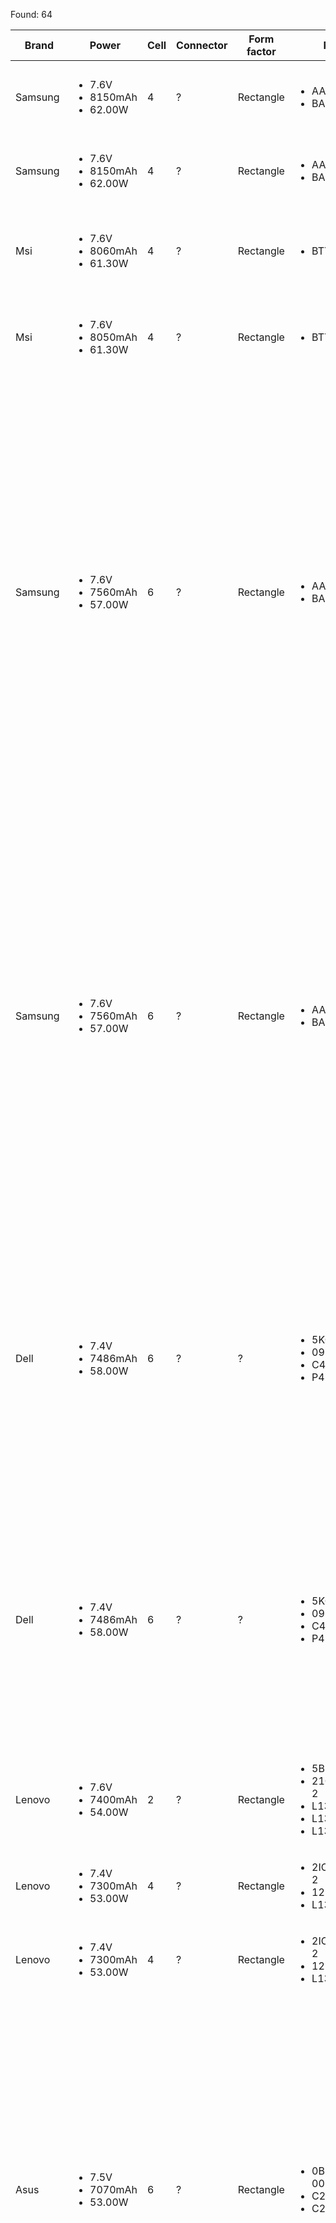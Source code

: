 Found: 64

| Brand | Power | Cell | Connector | Form factor | Part No. | Models | URL |
| ----- | ----- | ---- | --------- | ----------- | -------- | ------ | --- |
| Samsung | <ul><li>7.6V</li><li>8150mAh</li><li>62.00W</li></ul> | 4 | ? | Rectangle | <ul><li>AA-PLVN2AN</li><li>BA43-00368A</li></ul> | <ul><li>930X5J</li><li>NP930X5J</li><li>NP940X5J</li><li>NT930X5J</li></ul> | <a href="https://www.newlaptopaccessory.com/samsung-batteries-p-3460.html" target="_blank">NewLaptopAccessory</a> |
| Samsung | <ul><li>7.6V</li><li>8150mAh</li><li>62.00W</li></ul> | 4 | ? | Rectangle | <ul><li>AA-PLVN2AN</li><li>BA43-00368A</li></ul> | <ul><li>930X5J</li><li>NP930X5J</li><li>NP940X5J</li><li>NT930X5J</li></ul> | <a href="https://www.newlaptopaccessory.com/samsung-batteries-p-3461.html" target="_blank">NewLaptopAccessory</a> |
| Msi | <ul><li>7.6V</li><li>8060mAh</li><li>61.30W</li></ul> | 4 | ? | Rectangle | <ul><li>BTY-M47</li></ul> | <ul><li>GS40</li><li>GS43</li><li>MS-14A1</li><li>MS-14A2</li><li>MS-14A3</li></ul> | <a href="https://www.newlaptopaccessory.com/msi-batteries-p-234.html" target="_blank">NewLaptopAccessory</a> |
| Msi | <ul><li>7.6V</li><li>8050mAh</li><li>61.30W</li></ul> | 4 | ? | Rectangle | <ul><li>BTY-M47</li></ul> | <ul><li>GS40</li><li>GS43</li><li>MS-14A1</li><li>MS-14A2</li><li>MS-14A3</li></ul> | <a href="https://www.newlaptopaccessory.com/msi-batteries-p-890.html" target="_blank">NewLaptopAccessory</a> |
| Samsung | <ul><li>7.6V</li><li>7560mAh</li><li>57.00W</li></ul> | 6 | ? | Rectangle | <ul><li>AA-PBWN4AB</li><li>BA43-00360A</li></ul> | <ul><li>530U4E</li><li>730U3E</li><li>740U3E</li><li>ATIV Book 5 540U</li><li>ATIV Book 5 NP540U4</li><li>ATIV Book 5 NP740</li><li>ATIV Book 5 NT540U4</li><li>ATIV BOOK 7 NP730U3E-K01NL</li><li>ATIV BOOK 7 NP740U-X02</li><li>ATIV BOOK 7 NP740U3E-X01NL</li><li>NP530U4E-A01CN</li><li>NP530U4E-A03CN</li><li>NP530U4E-EG1CN</li><li>NP530U4E-K01CN</li><li>NP530U4E-K02CN</li><li>NP530U4E-S01CN</li><li>NP530U4E-S03CN</li><li>NP530U4E-X01CN</li><li>NP530U4E-X02CN</li><li>NP530U4E-X04CN</li><li>NP530U4E-X05CN</li><li>NP730U3E-A01</li><li>NP730U3E-S04DE</li><li>NP730U3E-X02</li><li>NP730U3E-X03</li><li>NP730U3E-X04</li><li>NP740U3E</li></ul> | <a href="https://www.newlaptopaccessory.com/samsung-batteries-p-2098.html" target="_blank">NewLaptopAccessory</a> |
| Samsung | <ul><li>7.6V</li><li>7560mAh</li><li>57.00W</li></ul> | 6 | ? | Rectangle | <ul><li>AA-PBWN4AB</li><li>BA43-00360A</li></ul> | <ul><li>530U4E</li><li>730U3E</li><li>740U3E</li><li>ATIV Book 5 540U</li><li>ATIV Book 5 NP540U4</li><li>ATIV Book 5 NP740</li><li>ATIV Book 5 NT540U4</li><li>ATIV BOOK 7 NP730U3E-K01NL</li><li>ATIV BOOK 7 NP740U-X02</li><li>ATIV BOOK 7 NP740U3E-X01NL</li><li>NP530U4E-A01CN</li><li>NP530U4E-A03CN</li><li>NP530U4E-EG1CN</li><li>NP530U4E-K01CN</li><li>NP530U4E-K02CN</li><li>NP530U4E-S01CN</li><li>NP530U4E-S03CN</li><li>NP530U4E-X01CN</li><li>NP530U4E-X02CN</li><li>NP530U4E-X04CN</li><li>NP530U4E-X05CN</li><li>NP730U3E-A01</li><li>NP730U3E-S04DE</li><li>NP730U3E-X02</li><li>NP730U3E-X03</li><li>NP730U3E-X04</li><li>NP740U3E</li></ul> | <a href="https://www.newlaptopaccessory.com/samsung-batteries-p-2400.html" target="_blank">NewLaptopAccessory</a> |
| Dell | <ul><li>7.4V</li><li>7486mAh</li><li>58.00W</li></ul> | 6 | ? | ? | <ul><li>5KG27</li><li>09KH5H</li><li>C4MF8</li><li>P42G</li></ul> | <ul><li>Ins14HD-1508</li><li>Ins14HD-1608T</li><li>Ins14HD-1808T</li><li>Ins14HD-2508</li><li>Ins14HD-2608T</li><li>Inspiron 14 7000</li><li>Inspiron 14-7437</li><li>Inspiron 14HD-1508</li><li>Inspiron 14HD-1608T</li><li>Inspiron 14HD-1808T</li><li>Inspiron 14HD-2508</li><li>Inspiron 14HD-2608T</li><li>Inspiron 7437</li><li>Inspiron N7437</li></ul> | <a href="https://www.newlaptopaccessory.com/dell-batteries-p-2073.html" target="_blank">NewLaptopAccessory</a> |
| Dell | <ul><li>7.4V</li><li>7486mAh</li><li>58.00W</li></ul> | 6 | ? | ? | <ul><li>5KG27</li><li>09KH5H</li><li>C4MF8</li><li>P42G</li></ul> | <ul><li>Ins14HD-1508</li><li>Ins14HD-1608T</li><li>Ins14HD-1808T</li><li>Ins14HD-2508</li><li>Ins14HD-2608T</li><li>Inspiron 14 7000</li><li>Inspiron 14-7437</li><li>Inspiron 14HD-1508</li><li>Inspiron 14HD-1608T</li><li>Inspiron 14HD-1808T</li><li>Inspiron 14HD-2508</li><li>Inspiron 14HD-2608T</li><li>Inspiron 7437</li><li>Inspiron N7437</li></ul> | <a href="https://www.newlaptopaccessory.com/dell-batteries-p-2360.html" target="_blank">NewLaptopAccessory</a> |
| Lenovo | <ul><li>7.6V</li><li>7400mAh</li><li>54.00W</li></ul> | 2 | ? | Rectangle | <ul><li>5B10K10190</li><li>21CP5/57/128-2</li><li>L13M4P02</li><li>L13M4PO2</li><li>L13N4P01</li></ul> | <ul><li>Lenovo Y70</li><li>Y50-70</li><li>Y50-80</li><li>Y50p</li><li>Y70-70</li></ul> | <a href="https://www.newlaptopaccessory.com/lenovo-batteries-p-547.html" target="_blank">NewLaptopAccessory</a> |
| Lenovo | <ul><li>7.4V</li><li>7300mAh</li><li>53.00W</li></ul> | 4 | ? | Rectangle | <ul><li>2ICP5/57/123-2</li><li>121500225</li><li>L13S4P21</li></ul> | <ul><li>Yoga 2 Pro 13</li></ul> | <a href="https://www.newlaptopaccessory.com/lenovo-batteries-p-3301.html" target="_blank">NewLaptopAccessory</a> |
| Lenovo | <ul><li>7.4V</li><li>7300mAh</li><li>53.00W</li></ul> | 4 | ? | Rectangle | <ul><li>2ICP5/57/123-2</li><li>121500225</li><li>L13S4P21</li></ul> | <ul><li>Yoga 2 Pro 13</li></ul> | <a href="https://www.newlaptopaccessory.com/lenovo-batteries-p-3302.html" target="_blank">NewLaptopAccessory</a> |
| Asus | <ul><li>7.5V</li><li>7070mAh</li><li>53.00W</li></ul> | 6 | ? | Rectangle | <ul><li>0B200-00160000</li><li>C22-B400A</li><li>C22-BU400A</li></ul> | <ul><li>ASUSPRO B400 Ultrabook</li><li>ASUSPRO B400A Ultrabook Serie</li><li>ASUSPRO B400V Ultrabook Series</li><li>B400 Ultrabook</li><li>B400A-1C</li><li>B400A-CZ207H</li><li>B400A-W3010G</li><li>B400A-W3039X</li><li>B400A-W3040G</li><li>B400A-W3041X</li><li>B400A-W3045H</li><li>B400A-XH51</li><li>B400A-XH52</li><li>B400A Ultrabook</li><li>B400VC-1C</li><li>B400VC-W3007H</li><li>B400VC Ultrabook</li><li>B400V Ultrabook Series</li><li>B401LA</li><li>B401LG</li><li>BU400</li><li>BU401LA</li><li>BU401LG</li><li>PRO B400VC</li><li>PRO BU400</li></ul> | <a href="https://www.newlaptopaccessory.com/asus-batteries-p-3367.html" target="_blank">NewLaptopAccessory</a> |
| Asus | <ul><li>7.5V</li><li>7070mAh</li><li>53.00W</li></ul> | 6 | ? | Rectangle | <ul><li>0B200-00160000</li><li>C22-B400A</li><li>C22-BU400A</li></ul> | <ul><li>ASUSPRO B400 Ultrabook</li><li>ASUSPRO B400A Ultrabook Serie</li><li>ASUSPRO B400V Ultrabook Series</li><li>B400 Ultrabook</li><li>B400A-1C</li><li>B400A-CZ207H</li><li>B400A-W3010G</li><li>B400A-W3039X</li><li>B400A-W3040G</li><li>B400A-W3041X</li><li>B400A-W3045H</li><li>B400A-XH51</li><li>B400A-XH52</li><li>B400A Ultrabook</li><li>B400VC-1C</li><li>B400VC-W3007H</li><li>B400VC Ultrabook</li><li>B400V Ultrabook Series</li><li>B401LA</li><li>B401LG</li><li>BU400</li><li>BU401LA</li><li>BU401LG</li><li>PRO B400VC</li><li>PRO BU400</li></ul> | <a href="https://www.newlaptopaccessory.com/asus-batteries-p-3368.html" target="_blank">NewLaptopAccessory</a> |
| Dell | <ul><li>7.4V</li><li>7000mAh</li><li>55.00W</li></ul> | 6 | ? | Rectangle | <ul><li>C4K9V</li><li>PKH18</li><li>WV7G0</li></ul> | <ul><li>XPS 13 Series</li><li>XPS 13 Ultrabook Series</li><li>XPS 13-L321X Series</li><li>XPS 13-L322X Series</li><li>XPS L321X Series</li><li>XPS L322X Series</li></ul> | <a href="https://www.newlaptopaccessory.com/dell-batteries-p-342.html" target="_blank">NewLaptopAccessory</a> |
| Dell | <ul><li>7.4V</li><li>7000mAh</li><li>55.00W</li></ul> | 6 | ? | Rectangle | <ul><li>C4K9V</li><li>PKH18</li><li>WV7G0</li></ul> | <ul><li>XPS 13 Series</li><li>XPS 13 Ultrabook Series</li><li>XPS 13-L321X Series</li><li>XPS 13-L322X Series</li><li>XPS L321X Series</li><li>XPS L322X Series</li></ul> | <a href="https://www.newlaptopaccessory.com/dell-batteries-p-998.html" target="_blank">NewLaptopAccessory</a> |
| Dell | <ul><li>7.4V</li><li>6930mAh</li><li>52.00W</li></ul> | 4 | ? | Rectangle | <ul><li>0DRRP</li><li>0N7T6</li><li>5K9CP</li><li>90V7W</li><li>DIN02</li><li>JD25G</li><li>JHXPY</li><li>RWT1R</li></ul> | <ul><li>XPS 13</li><li>XPS13D-9343-1508</li><li>XPS13D-9343-1608T</li><li>XPS13D-9343-1708</li><li>XPS13D-9343-1808T</li><li>XPS13D-9343-3508</li><li>XPS13D-9343-3708</li><li>XPS13D-9343-5508</li><li>XPS13D-9343-5608T</li><li>XPS13D-9343-5708</li><li>XPS13D-9343-5808T</li></ul> | <a href="https://www.newlaptopaccessory.com/dell-batteries-p-304.html" target="_blank">NewLaptopAccessory</a> |
| Dell | <ul><li>7.4V</li><li>6930mAh</li><li>52.00W</li></ul> | 4 | ? | Rectangle | <ul><li>0DRRP</li><li>0N7T6</li><li>5K9CP</li><li>90V7W</li><li>DIN02</li><li>JD25G</li><li>JHXPY</li><li>RWT1R</li></ul> | <ul><li>XPS 13</li><li>XPS13D-9343-1508</li><li>XPS13D-9343-1608T</li><li>XPS13D-9343-1708</li><li>XPS13D-9343-1808T</li><li>XPS13D-9343-3508</li><li>XPS13D-9343-3708</li><li>XPS13D-9343-5508</li><li>XPS13D-9343-5608T</li><li>XPS13D-9343-5708</li><li>XPS13D-9343-5808T</li></ul> | <a href="https://www.newlaptopaccessory.com/dell-batteries-p-907.html" target="_blank">NewLaptopAccessory</a> |
| Msi | <ul><li>7.4V</li><li>6400mAh</li><li>47.40W</li></ul> | 4 | Pin 10 | Rectangle | <ul><li>BTY-S37</li></ul> | <ul><li>GS30</li><li>MS-13F1</li><li>MS1-13F1</li></ul> | <a href="https://www.newlaptopaccessory.com/msi-batteries-p-2508.html" target="_blank">NewLaptopAccessory</a> |
| Msi | <ul><li>7.4V</li><li>6400mAh</li><li>47.40W</li></ul> | 4 | ? | Rectangle | <ul><li>BTY-S37</li></ul> | <ul><li>GS30</li><li>MS-13F1</li><li>MS1-13F1</li></ul> | <a href="https://www.newlaptopaccessory.com/msi-batteries-p-2509.html" target="_blank">NewLaptopAccessory</a> |
| Hp | <ul><li>7.7V</li><li>6300mAh</li><li>48.50W</li></ul> | 2 | ? | Square | <ul><li>941190-1C1</li><li>941617-855</li><li>CH04XL</li><li>CH04048XL</li><li>HSTNN-IB8E</li><li>HSTNN_IB8E</li></ul> | <ul><li>Chromebook X2 12-F000</li><li>Chromebook X2 12-F001NF</li><li>Chromebook X2 12-F002ND</li><li>Chromebook X2 12-F004NF</li><li>Chromebook X2 12-F014DX</li><li>Chromebook X2 12-F015NR</li></ul> | <a href="https://www.newlaptopaccessory.com/hp-batteries-p-3596.html" target="_blank">NewLaptopAccessory</a> |
| Hp | <ul><li>7.7V</li><li>6290mAh</li><li>48.50W</li></ul> | 2 | ? | Square | <ul><li>941190-1C1</li><li>941617-855</li><li>CH04XL</li><li>CH04048XL</li><li>HSTNN-IB8E</li><li>HSTNN_IB8E</li></ul> | <ul><li>Chromebook X2 12-F000</li><li>Chromebook X2 12-F001NF</li><li>Chromebook X2 12-F002ND</li><li>Chromebook X2 12-F004NF</li><li>Chromebook X2 12-F014DX</li><li>Chromebook X2 12-F015NR</li></ul> | <a href="https://www.newlaptopaccessory.com/hp-batteries-p-3597.html" target="_blank">NewLaptopAccessory</a> |
| Acer | <ul><li>7.5V</li><li>6280mAh</li><li>47.00W</li></ul> | 4 | Pin 10 | Rectangle | <ul><li>2ICP4/63/114-2</li><li>21CP4/63/114-2</li><li>AP13F3N</li></ul> | <ul><li>ASPIRE S7-391-6822</li><li>Aspire S7-392</li><li>ASPIRE S7-392-6411</li><li>ASPIRE S7-392-6832</li><li>ASPIRE S7-392-9460</li><li>ASPIRE S7-392-9890</li><li>ASPIRE S7-392-54208G12TWS</li><li>ASPIRE S7-392-54208G25TWS</li><li>Aspire S7-393</li></ul> | <a href="https://www.newlaptopaccessory.com/acer-batteries-p-575.html" target="_blank">NewLaptopAccessory</a> |
| Acer | <ul><li>7.5V</li><li>6280mAh</li><li>47.00W</li></ul> | 4 | Pin 10 | Rectangle | <ul><li>2ICP4/63/114-2</li><li>21CP4/63/114-2</li><li>AP13F3N</li></ul> | <ul><li>ASPIRE S7-391-6822</li><li>Aspire S7-392</li><li>ASPIRE S7-392-6411</li><li>ASPIRE S7-392-6832</li><li>ASPIRE S7-392-9460</li><li>ASPIRE S7-392-9890</li><li>ASPIRE S7-392-54208G12TWS</li><li>ASPIRE S7-392-54208G25TWS</li><li>Aspire S7-393</li></ul> | <a href="https://www.newlaptopaccessory.com/acer-batteries-p-1543.html" target="_blank">NewLaptopAccessory</a> |
| Lenovo | <ul><li>7.5V</li><li>6000mAh</li><li>45.00W</li></ul> | 4 | ? | ? | <ul><li>2ICP5/63/71-2</li><li>2ICP5/63/72-2</li><li>2ICP6/63/71-2</li><li>5B10G75095</li><li>5B10G84689</li><li>5B10K10224</li><li>5B10K10226</li><li>L14M4P72</li><li>L14S4P72</li></ul> | <ul><li>YOGA 3 14</li><li>Yoga3 14-IFI</li><li>Yoga3 14-ISE</li><li>Yoga 3 1470</li><li>Yoga 3-1470 80JH00A2IN</li><li>Yoga 700 14ISK</li><li>Yoga 700-14IFI</li><li>Yoga 700-14ISE</li><li>Yoga 700-14ISK</li></ul> | <a href="https://www.newlaptopaccessory.com/lenovo-batteries-p-3279.html" target="_blank">NewLaptopAccessory</a> |
| Lenovo | <ul><li>7.4V</li><li>6000mAh</li><li>44.40W</li></ul> | 4 | ? | Rectangle | <ul><li>2ICP3/86/94-2</li><li>L13L4P61</li><li>L13M4P61</li><li>L13S4P61</li></ul> | <ul><li>Edge 15 80K9</li><li>Flex 2 Pro-15</li><li>ThinkPad Edge 15 80H1 15.6</li></ul> | <a href="https://www.newlaptopaccessory.com/lenovo-batteries-p-3387.html" target="_blank">NewLaptopAccessory</a> |
| Lenovo | <ul><li>7.4V</li><li>6000mAh</li><li>44.40W</li></ul> | 4 | ? | Rectangle | <ul><li>2ICP3/86/94-2</li><li>L13L4P61</li><li>L13M4P61</li><li>L13S4P61</li></ul> | <ul><li>Edge 15 80K9</li><li>Flex 2 Pro-15</li><li>ThinkPad Edge 15 80H1 15.6</li></ul> | <a href="https://www.newlaptopaccessory.com/lenovo-batteries-p-3388.html" target="_blank">NewLaptopAccessory</a> |
| Dell | <ul><li>7.4V</li><li>6000mAh</li><li>44.00W</li></ul> | 4 | ? | Rectangle | <ul><li>0PKH18</li><li>3H76R</li><li>321X-2120</li><li>489XN</li><li>0489XN</li><li>NVR98</li><li>Y9N00</li></ul> | <ul><li>Dell XPS 12 -L221x</li><li>XPS 9Q23</li><li>XPS 12 9Q23</li><li>XPS 12 9Q33</li><li>XPS 12 ULTRABOOK</li><li>XPS 12-9Q23</li><li>XPS 12-L221X</li><li>XPS12D-1501</li><li>XPS12D-1508</li><li>XPS12D-1701</li><li>XPS12D-1708</li><li>XPS12D-2501</li><li>XPS12D-2508</li><li>XPS12D-2701</li><li>XPS12D-2708</li><li>XPS12D-4501</li><li>XPS12D-4508</li><li>XPS12D-4701</li><li>XPS12D-4708</li><li>XPS12D-5508</li><li>XPS12D-5708</li><li>XPS12D-6508</li><li>XPS12D-6708</li><li>XPS 13 L321X</li><li>XPS 13 Series</li><li>XPS 13 Ultrabook Series</li><li>XPS 13-0015SLV</li><li>XPS 13-925SLV</li><li>XPS 13-1500SLV</li><li>XPS 13-2501SLV</li><li>XPS 13-4040SLV</li><li>XPS 13-6928SLV</li><li>XPS 13-7000SLV</li><li>XPS 13-9001SLV</li><li>XPS 13-40002SLV</li><li>XPS 13-L321X</li><li>XPS 13-l322x</li><li>XPS 13-L322X Series</li><li>XPS 13D-128</li><li>XPS 13D-138</li><li>XPS 13D-148</li><li>XPS 13D-2501</li><li>XPS 13D-2508</li><li>XPS 13D-2608</li><li>XPS 13D-2701</li><li>XPS 13D-2708</li><li>XPS 13R</li><li>XPS 13Z</li><li>XPS DUO 12</li><li>XPS L321X Series</li><li>XPS L322X Series</li></ul> | <a href="https://www.newlaptopaccessory.com/dell-batteries-p-548.html" target="_blank">NewLaptopAccessory</a> |
| Dell | <ul><li>7.4V</li><li>6000mAh</li><li>44.00W</li></ul> | 4 | ? | Rectangle | <ul><li>0PKH18</li><li>3H76R</li><li>321X-2120</li><li>489XN</li><li>0489XN</li><li>NVR98</li><li>Y9N00</li></ul> | <ul><li>Dell XPS 12 -L221x</li><li>XPS 9Q23</li><li>XPS 12 9Q23</li><li>XPS 12 9Q33</li><li>XPS 12 ULTRABOOK</li><li>XPS 12-9Q23</li><li>XPS 12-L221X</li><li>XPS12D-1501</li><li>XPS12D-1508</li><li>XPS12D-1701</li><li>XPS12D-1708</li><li>XPS12D-2501</li><li>XPS12D-2508</li><li>XPS12D-2701</li><li>XPS12D-2708</li><li>XPS12D-4501</li><li>XPS12D-4508</li><li>XPS12D-4701</li><li>XPS12D-4708</li><li>XPS12D-5508</li><li>XPS12D-5708</li><li>XPS12D-6508</li><li>XPS12D-6708</li><li>XPS 13 L321X</li><li>XPS 13 Series</li><li>XPS 13 Ultrabook Series</li><li>XPS 13-0015SLV</li><li>XPS 13-925SLV</li><li>XPS 13-1500SLV</li><li>XPS 13-2501SLV</li><li>XPS 13-4040SLV</li><li>XPS 13-6928SLV</li><li>XPS 13-7000SLV</li><li>XPS 13-9001SLV</li><li>XPS 13-40002SLV</li><li>XPS 13-L321X</li><li>XPS 13-l322x</li><li>XPS 13-L322X Series</li><li>XPS 13D-128</li><li>XPS 13D-138</li><li>XPS 13D-148</li><li>XPS 13D-2501</li><li>XPS 13D-2508</li><li>XPS 13D-2608</li><li>XPS 13D-2701</li><li>XPS 13D-2708</li><li>XPS 13R</li><li>XPS 13Z</li><li>XPS DUO 12</li><li>XPS L321X Series</li><li>XPS L322X Series</li></ul> | <a href="https://www.newlaptopaccessory.com/dell-batteries-p-2261.html" target="_blank">NewLaptopAccessory</a> |
| Lenovo | <ul><li>7.6V</li><li>5900mAh</li><li>44.00W</li></ul> | 4 | ? | Rectangle | <ul><li>L13M4P71</li><li>L14S4P71</li></ul> | <ul><li>YOGA 3 PRO</li><li>Yoga 3 Pro-5Y71</li><li>Yoga 3 Pro-1370</li><li>YOGA 3 Pro-I5Y51</li><li>YOGA 3 Pro-I5Y70</li><li>YOGA 3 Pro-I5Y71</li><li>Yoga 3 Pro 13</li><li>Yoga 3 Pro 80HE00KBGE</li><li>Yoga 3 Pro 80HE00LDGE</li><li>Yoga 3 Pro 80HE00NFGE</li><li>Yoga 3 Pro 80HE00PLGE</li><li>Yoga 3 Pro 80HE004LGE</li><li>Yoga 3 Pro 80HE009QGE</li><li>Yoga 3 Pro 80HE009RGE</li><li>Yoga 3 Pro 80HE013CGE</li><li>Yoga 3 Pro 80HE013EGE</li><li>Yoga 3 Pro 80HE019FGE</li></ul> | <a href="https://www.newlaptopaccessory.com/lenovo-batteries-p-308.html" target="_blank">NewLaptopAccessory</a> |
| Lenovo | <ul><li>7.6V</li><li>5900mAh</li><li>44.00W</li></ul> | 4 | ? | Rectangle | <ul><li>L13M4P71</li><li>L14S4P71</li></ul> | <ul><li>YOGA 3 PRO</li><li>Yoga 3 Pro-5Y71</li><li>Yoga 3 Pro-1370</li><li>YOGA 3 Pro-I5Y51</li><li>YOGA 3 Pro-I5Y70</li><li>YOGA 3 Pro-I5Y71</li><li>Yoga 3 Pro 13</li><li>Yoga 3 Pro 80HE00KBGE</li><li>Yoga 3 Pro 80HE00LDGE</li><li>Yoga 3 Pro 80HE00NFGE</li><li>Yoga 3 Pro 80HE00PLGE</li><li>Yoga 3 Pro 80HE004LGE</li><li>Yoga 3 Pro 80HE009QGE</li><li>Yoga 3 Pro 80HE009RGE</li><li>Yoga 3 Pro 80HE013CGE</li><li>Yoga 3 Pro 80HE013EGE</li><li>Yoga 3 Pro 80HE019FGE</li></ul> | <a href="https://www.newlaptopaccessory.com/lenovo-batteries-p-1066.html" target="_blank">NewLaptopAccessory</a> |
| Samsung | <ul><li>7.4V</li><li>5520mAh</li><li>40.00W</li></ul> | 6 | ? | Rectangle | <ul><li>AA-PBZN4NP</li></ul> | <ul><li>XE700T1A</li><li>xe700t1a-a02</li><li>xe700t1a-a04us</li><li>XQ700T1A</li></ul> | <a href="https://www.newlaptopaccessory.com/samsung-batteries-p-325.html" target="_blank">NewLaptopAccessory</a> |
| Samsung | <ul><li>7.4V</li><li>5520mAh</li><li>40.00W</li></ul> | 6 | ? | Rectangle | <ul><li>AA-PBZN4NP</li></ul> | <ul><li>XE700T1A</li><li>xe700t1a-a02</li><li>xe700t1a-a04us</li><li>XQ700T1A</li></ul> | <a href="https://www.newlaptopaccessory.com/samsung-batteries-p-990.html" target="_blank">NewLaptopAccessory</a> |
| Lenovo | <ul><li>7.6V</li><li>5500mAh</li><li>40.00W</li></ul> | 2 | ? | Square | <ul><li>5B10J40259</li><li>5B10J40264</li><li>L15C4P71</li><li>L15L4P71</li></ul> | <ul><li>IdeaPad Miix 700-12ISK</li><li>IdeaPad Miix 710-12IKB</li><li>MIIX 4</li><li>Miix 4-6Y30</li><li>Miix 4-6Y75</li><li>MIIX 700</li><li>MIIX700-12ISKBK6Y304G12</li></ul> | <a href="https://www.newlaptopaccessory.com/lenovo-batteries-p-2109.html" target="_blank">NewLaptopAccessory</a> |
| Lenovo | <ul><li>7.6V</li><li>5500mAh</li><li>40.00W</li></ul> | 2 | ? | Square | <ul><li>5B10J40259</li><li>5B10J40264</li><li>L15C4P71</li><li>L15L4P71</li></ul> | <ul><li>IdeaPad Miix 700-12ISK</li><li>IdeaPad Miix 710-12IKB</li><li>MIIX 4</li><li>Miix 4-6Y30</li><li>Miix 4-6Y75</li><li>MIIX 700</li><li>MIIX700-12ISKBK6Y304G12</li></ul> | <a href="https://www.newlaptopaccessory.com/lenovo-batteries-p-2417.html" target="_blank">NewLaptopAccessory</a> |
| Samsung | <ul><li>7.4V</li><li>5440mAh</li><li>40.30W</li></ul> | 6 | ? | ? | <ul><li>921700031</li><li>AA-PBXN4AR</li><li>AA-PLXN4AR</li><li>BA43-00335A</li><li>BA43-00349A</li><li>BA43-00350A</li></ul> | <ul><li>900X3B</li><li>900X3C-A01</li><li>900X3C-A02DE</li><li>900X3C-A04DE</li><li>900X3C Series</li><li>900X3D</li><li>900X3E</li><li>900X3F</li><li>900X3G</li><li>900X3K-K01</li><li>900X3K-K02</li><li>900X3K-K05</li><li>900X3K-K06</li><li>NP900X3B</li><li>NP900X3C</li><li>NP900x3c-A01CA</li><li>NP900X3D</li><li>NP900X3E</li><li>NP900X3F</li><li>NP900X3G</li><li>NP900X3K-K01CN</li><li>NP900X3K-K02CN</li><li>NP900X3K-K05CN</li><li>NP900X3K-K06CN</li><li>NT900X3C</li><li>NT900X3D</li><li>NT900X3E</li><li>NT900X3F</li><li>NT900X3G-K01</li><li>NT900X3G-K02</li><li>NT900X3G-K03</li><li>NT900X3G-K25S</li><li>NT900X3G-K58S</li><li>NT900X3G-K59S</li><li>NT900X3G-K78S</li><li>NT900X3G-K79S</li><li>NT900X3G-K501C</li><li>NT900X3G-K501M</li><li>NT900X3G-K501Z</li><li>NT900X3G-K502C</li><li>NT900X3G-K502Z</li><li>NT900X3G-K503C</li><li>NT900X3G-K504C</li><li>NT900X3G-K505C</li><li>NT900X3G-K506C</li><li>NT900X3G-K507C</li><li>NT900X3G-K508C</li><li>NT900X3G-K509C</li><li>NT900X3G-K510C</li><li>NT900X3G-K511R</li><li>NT900X3G-K513C</li><li>NT900X3G-K514R</li><li>NT900X3G-K515C</li><li>NT900X3G-K516R</li><li>NT900X3G-K517C</li><li>NT900X3G-K518R</li><li>NT900X3G-K519C</li><li>NT900X3G-K521R</li><li>NT900X3G-K522C</li><li>NT900X3G-K523R</li><li>NT900X3G-K524R</li><li>NT900X3G-K525R</li><li>NT900X3G-K526R</li><li>NT900X3G-K527C</li><li>NT900X3G-K528C</li><li>NT900X3G-K530C</li><li>NT900X3G-K531C</li><li>NT900X3G-K532R</li><li>NT900X3G-K533C</li><li>NT900X3G-K534R</li><li>NT900X3G-K535C</li><li>NT900X3G-K537R</li><li>NT900X3G-K538C</li><li>NT900X3G-K540C</li><li>NT900X3G-K541C</li><li>NT900X3G-K542C</li><li>NT900X3G-K543C</li><li>NT900X3G-K544C</li><li>NT900X3G-K545R</li><li>NT900X3G-K546C</li><li>NT900X3G-K701Z</li><li>NT900X3G-K702Z</li><li>NT900X3G-K729C</li><li>NT900X3G-K739R</li><li>NT900X3GI</li><li>NT900X3G SERIES</li><li>NT900X3K</li><li>Ultrabook NP900X3C-A03CH</li></ul> | <a href="https://www.newlaptopaccessory.com/samsung-batteries-p-245.html" target="_blank">NewLaptopAccessory</a> |
| Acer | <ul><li>7.6V</li><li>5280mAh</li><li>40.00W</li></ul> | 4 | ? | Rectangle | <ul><li>2ICP5/60/80-2</li><li>AC13A3L</li><li>KT.00403.013</li></ul> | <ul><li>Aspire P3-131</li><li>ASPIRE P3-131-4427</li><li>ASPIRE P3-131-4602</li><li>ASPIRE P3-131-4833</li><li>ASPIRE P3-131-21292G60AS</li><li>Aspire P3-171</li><li>P3-171-5533Y2G12as</li><li>P3-171-5533Y4G06as</li><li>P3-171-5533Y4G12as</li><li>TravelMate X313</li></ul> | <a href="https://www.newlaptopaccessory.com/acer-batteries-p-3332.html" target="_blank">NewLaptopAccessory</a> |
| Acer | <ul><li>7.6V</li><li>5280mAh</li><li>40.00W</li></ul> | 4 | ? | Rectangle | <ul><li>2ICP5/60/80-2</li><li>AC13A3L</li><li>KT.00403.013</li></ul> | <ul><li>Aspire P3-131</li><li>ASPIRE P3-131-4427</li><li>ASPIRE P3-131-4602</li><li>ASPIRE P3-131-4833</li><li>ASPIRE P3-131-21292G60AS</li><li>Aspire P3-171</li><li>P3-171-5533Y2G12as</li><li>P3-171-5533Y4G06as</li><li>P3-171-5533Y4G12as</li><li>TravelMate X313</li></ul> | <a href="https://www.newlaptopaccessory.com/acer-batteries-p-3333.html" target="_blank">NewLaptopAccessory</a> |
| Asus | <ul><li>7.4V</li><li>5135mAh</li><li>38.00W</li></ul> | 4 | ? | Rectangle | <ul><li>0B200-00580000</li><li>0B200-00580100M</li><li>C21N1309</li><li>C21PQ2H</li><li>PS6354B3</li></ul> | <ul><li>AS301C</li><li>Q301L</li><li>R304LA</li><li>R304LP</li><li>S301L</li><li>V301LA</li><li>V301LP</li><li>VIEWBook Q301LA</li><li>VIEWBook Q301LP</li><li>VIEWBook S301LP</li><li>Vivobook Q301L</li><li>VivoBook Q301LA-C1157H</li><li>VivoBook R304LA-C1080H</li><li>VivoBook R304LA-DH071H</li><li>VivoBook R304LA-DH077H</li><li>VivoBook R304LA-DH110H</li><li>VivoBook S301L</li><li>VivoBook V301LA-C1026H</li><li>VivoBook V301LA-C1036H</li><li>VivoBook V301LA-C1081H</li><li>VivoBook V301LA-C1089H</li><li>VivoBook V301LA-C1112H</li><li>VivoBook V301LA-C1132H</li><li>VivoBook V301LA-DH076H</li><li>VivoBook V301LP-C1066H</li><li>VivoBook V301LP-C1068H</li><li>VivoBook V301LP-DS51T</li></ul> | <a href="https://www.newlaptopaccessory.com/asus-batteries-p-2136.html" target="_blank">NewLaptopAccessory</a> |
| Asus | <ul><li>7.5V</li><li>5066mAh</li><li>38.00W</li></ul> | 4 | ? | Rectangle | <ul><li>0B200-00530100</li><li>0B200-00530200</li><li>c21n1335</li></ul> | <ul><li>K451L</li><li>S451LN</li><li>VivoBook S451</li></ul> | <a href="https://www.newlaptopaccessory.com/asus-batteries-p-2119.html" target="_blank">NewLaptopAccessory</a> |
| Asus | <ul><li>7.5V</li><li>5066mAh</li><li>38.00W</li></ul> | 4 | ? | Rectangle | <ul><li>0B200-00530100</li><li>0B200-00530200</li><li>c21n1335</li></ul> | <ul><li>K451L</li><li>S451LN</li><li>VivoBook S451</li></ul> | <a href="https://www.newlaptopaccessory.com/asus-batteries-p-2433.html" target="_blank">NewLaptopAccessory</a> |
| Asus | <ul><li>7.7V</li><li>5065mAh</li><li>39.00W</li></ul> | 2 | ? | Rectangle | <ul><li>0B200-02740000</li><li>C21N1714</li></ul> | <ul><li>J401CA</li><li>J401MA</li><li>J401NA</li><li>TP401</li><li>VivoBook Flip 14 TP401CA</li><li>VivoBook Flip 14 TP401MA</li><li>VivoBook Flip 14 TP401NA</li><li>VivoBook Flip TP401MA-EC019TP401MA-EC019TS</li><li>VivoBook Flip TP401MA-EC119TS</li><li>Vivobook Flip TP401N</li><li>VivoBook Flip TP401NA-EC044T C044T</li><li>VivoBook Flip TP401NA-EC044T TS</li><li>VivoBook Flip TP401NA-ETP401MA-EC019TS</li></ul> | <a href="https://www.newlaptopaccessory.com/asus-batteries-p-2724.html" target="_blank">NewLaptopAccessory</a> |
| Asus | <ul><li>7.7V</li><li>5065mAh</li><li>39.00W</li></ul> | 2 | ? | Rectangle | <ul><li>0B200-02740000</li><li>C21N1714</li></ul> | <ul><li>J401CA</li><li>J401MA</li><li>J401NA</li><li>TP401</li><li>VivoBook Flip 14 TP401CA</li><li>VivoBook Flip 14 TP401MA</li><li>VivoBook Flip 14 TP401NA</li><li>VivoBook Flip TP401MA-EC019TP401MA-EC019TS</li><li>VivoBook Flip TP401MA-EC119TS</li><li>Vivobook Flip TP401N</li><li>VivoBook Flip TP401NA-EC044T C044T</li><li>VivoBook Flip TP401NA-EC044T TS</li><li>VivoBook Flip TP401NA-ETP401MA-EC019TS</li></ul> | <a href="https://www.newlaptopaccessory.com/asus-batteries-p-2725.html" target="_blank">NewLaptopAccessory</a> |
| Asus | <ul><li>7.6V</li><li>5000mAh</li><li>38.00W</li></ul> | 4 | ? | Rectangle | <ul><li>0B200-00860000</li><li>0B200-00860100</li><li>0B200-00860200</li><li>0B200-00860300</li><li>0B200-00860400</li><li>2ICP4/63/134</li><li>C21N1333</li><li>C21NI333</li><li>PP21LG150Q-1</li></ul> | <ul><li>J550LA</li><li>J550LD</li><li>J550LJ</li><li>R554LA</li><li>R554LD</li><li>R554LJ</li><li>TP550L</li><li>Transformer Book Flip TP500LA-EB31T</li><li>Transformer Book Flip tp550</li><li>Transformer Book Flip TP550LA</li><li>Transformer Book Flip TP550LD</li><li>X454</li></ul> | <a href="https://www.newlaptopaccessory.com/asus-batteries-p-136.html" target="_blank">NewLaptopAccessory</a> |
| Asus | <ul><li>7.6V</li><li>5000mAh</li><li>38.00W</li></ul> | 4 | ? | Square | <ul><li>0B200-00870000</li><li>0B200-00870200</li><li>0B200-00870300</li><li>C21N1334</li></ul> | <ul><li>T200TA</li><li>Transformer Book T200TA</li><li>Transformer T200TA-CP016H</li></ul> | <a href="https://www.newlaptopaccessory.com/asus-batteries-p-2519.html" target="_blank">NewLaptopAccessory</a> |
| Asus | <ul><li>7.6V</li><li>5000mAh</li><li>38.00W</li></ul> | 4 | ? | Square | <ul><li>0B200-00870000</li><li>0B200-00870200</li><li>0B200-00870300</li><li>C21N1334</li></ul> | <ul><li>T200TA</li><li>Transformer Book T200TA</li><li>Transformer T200TA-CP016H</li></ul> | <a href="https://www.newlaptopaccessory.com/asus-batteries-p-2520.html" target="_blank">NewLaptopAccessory</a> |
| Asus | <ul><li>7.6V</li><li>5000mAh</li><li>38.00W</li></ul> | 4 | ? | Rectangle | <ul><li>0B200-01360100</li><li>C21N1423</li></ul> | <ul><li>F302LA</li><li>F302LJ</li><li>F302U</li><li>P302L</li><li>P302UA</li><li>P302UJ</li><li>P302UV</li><li>P2330LA</li><li>P2330UA</li><li>R301LA-FN011H</li><li>R301LA-FN020H</li><li>R301LA-FN028T</li><li>R301LA-FN043D</li><li>R301LA-FN043H</li><li>R301LA-FN043V</li><li>R301LA-FN063H</li><li>R301LA-FN074D</li><li>R301LA-FN075G</li><li>R301LA-FN075H</li><li>R301LA-FN111H</li><li>R301LA-FN124H</li><li>R301LA-FN129H</li><li>R301LA-FN161T</li><li>R301LA-FN185T</li><li>R301LA-FN218T</li><li>R301LA-FN225T</li><li>R301LA-FN237T</li><li>R301LA-FN238T</li><li>R301LA-FN260T</li><li>R301LA-R286T</li><li>R301LA-R4144T</li><li>R301LA-R4240T</li><li>R301LJ</li><li>R301UA-FN005T</li><li>R301UA-FN031T</li><li>R301UA-FN032T</li><li>R301UA-FN089T</li><li>R301UA-FN092T</li><li>R301UA-FN094T</li><li>R301UA-FN107T</li><li>R301UA-FN115T</li><li>R301UA-FN133T</li><li>R301UA-FN135T</li><li>R301UA-FN137T</li><li>R301UA-FN170T</li><li>R301UA-FN179T</li><li>R301UA-FN196T</li><li>R301UA-FN197T</li><li>R301UA-FN224T</li><li>R301UA-R4017T</li><li>R301UA-R4091T</li><li>R301UA-R4129T</li><li>R301UA-R4217T</li><li>R301UA-R4262T</li><li>R301UA-R4270T</li><li>R301UJ</li><li>R301UV</li><li>X302L</li><li>X302UA</li><li>X302UJ</li><li>X302UV</li></ul> | <a href="https://www.newlaptopaccessory.com/asus-batteries-p-257.html" target="_blank">NewLaptopAccessory</a> |
| Asus | <ul><li>7.6V</li><li>5000mAh</li><li>38.00W</li></ul> | 4 | ? | Rectangle | <ul><li>0B200-01360100</li><li>C21N1423</li></ul> | <ul><li>F302LA</li><li>F302LJ</li><li>F302U</li><li>P302L</li><li>P302UA</li><li>P302UJ</li><li>P302UV</li><li>P2330LA</li><li>P2330UA</li><li>R301LA-FN011H</li><li>R301LA-FN020H</li><li>R301LA-FN028T</li><li>R301LA-FN043D</li><li>R301LA-FN043H</li><li>R301LA-FN043V</li><li>R301LA-FN063H</li><li>R301LA-FN074D</li><li>R301LA-FN075G</li><li>R301LA-FN075H</li><li>R301LA-FN111H</li><li>R301LA-FN124H</li><li>R301LA-FN129H</li><li>R301LA-FN161T</li><li>R301LA-FN185T</li><li>R301LA-FN218T</li><li>R301LA-FN225T</li><li>R301LA-FN237T</li><li>R301LA-FN238T</li><li>R301LA-FN260T</li><li>R301LA-R286T</li><li>R301LA-R4144T</li><li>R301LA-R4240T</li><li>R301LJ</li><li>R301UA-FN005T</li><li>R301UA-FN031T</li><li>R301UA-FN032T</li><li>R301UA-FN089T</li><li>R301UA-FN092T</li><li>R301UA-FN094T</li><li>R301UA-FN107T</li><li>R301UA-FN115T</li><li>R301UA-FN133T</li><li>R301UA-FN135T</li><li>R301UA-FN137T</li><li>R301UA-FN170T</li><li>R301UA-FN179T</li><li>R301UA-FN196T</li><li>R301UA-FN197T</li><li>R301UA-FN224T</li><li>R301UA-R4017T</li><li>R301UA-R4091T</li><li>R301UA-R4129T</li><li>R301UA-R4217T</li><li>R301UA-R4262T</li><li>R301UA-R4270T</li><li>R301UJ</li><li>R301UV</li><li>X302L</li><li>X302UA</li><li>X302UJ</li><li>X302UV</li></ul> | <a href="https://www.newlaptopaccessory.com/asus-batteries-p-977.html" target="_blank">NewLaptopAccessory</a> |
| Bben | <ul><li>7.6V</li><li>5000mAh</li><li>38.00W</li></ul> | 4 | Pin 10 | Square | <ul></ul> | <ul><li>BBEN AK14</li></ul> | <a href="https://www.newlaptopaccessory.com/bben-batteries-c-1_109.html" target="_blank">NewLaptopAccessory</a> |
| Jumper | <ul><li>7.6V</li><li>5000mAh</li><li>38.00W</li></ul> | 4 | Pin 10 | Square | <ul><li>HW-3487265</li><li>NV-2874180-2S</li><li>TH133K-MC</li><li>TH140A</li></ul> | <ul><li>EZBOOK 3L PRO</li><li>EZbook 3L PRO 14</li><li>Ezbook S4</li><li>Ezbook X4</li></ul> | <a href="https://www.newlaptopaccessory.com/jumper-batteries-p-2579.html" target="_blank">NewLaptopAccessory</a> |
| Jumper | <ul><li>7.6V</li><li>5000mAh</li><li>38.00W</li></ul> | 4 | Pin 10 | Square | <ul><li>HW-3487265</li><li>NV-2874180-2S</li><li>TH133K-MC</li><li>TH140A</li></ul> | <ul><li>EZBOOK 3L PRO</li><li>EZbook 3L PRO 14</li><li>Ezbook S4</li><li>Ezbook X4</li></ul> | <a href="https://www.newlaptopaccessory.com/jumper-batteries-p-2580.html" target="_blank">NewLaptopAccessory</a> |
| Nuvision | <ul><li>7.6V</li><li>5000mAh</li><li>38.00W</li></ul> | 4 | Pin 10 | Square | <ul></ul> | <ul><li>TM141WT720C</li><li>TRAVELER 14 TM141WT720C</li><li>Traveler 14.1</li></ul> | <a href="https://www.newlaptopaccessory.com/nuvision-batteries-c-1_133.html" target="_blank">NewLaptopAccessory</a> |
| Gemini | <ul><li>7.6V</li><li>5000mAh</li><li>38.00W</li></ul> | 4 | Pin 10 | Square | <ul></ul> | <ul><li>Gemini NC14</li></ul> | <a href="https://www.newlaptopaccessory.com/gemini-batteries-c-1_110.html" target="_blank">NewLaptopAccessory</a> |
| Byone | <ul><li>7.6V</li><li>5000mAh</li><li>38.00W</li></ul> | 4 | Pin 10 | Square | <ul></ul> | <ul><li>BYONE C14U</li></ul> | <a href="https://www.newlaptopaccessory.com/byone-batteries-c-1_111.html" target="_blank">NewLaptopAccessory</a> |
| Grefu | <ul><li>7.6V</li><li>5000mAh</li><li>38.00W</li></ul> | 4 | Pin 10 | Square | <ul></ul> | <ul><li>MT133</li></ul> | <a href="https://www.newlaptopaccessory.com/grefu-batteries-c-1_134.html" target="_blank">NewLaptopAccessory</a> |
| Irbis | <ul><li>7.6V</li><li>5000mAh</li><li>38.00W</li></ul> | 4 | Pin 10 | Square | <ul></ul> | <ul><li>NB131</li><li>NB133</li></ul> | <a href="https://www.newlaptopaccessory.com/irbis-batteries-p-3514.html" target="_blank">NewLaptopAccessory</a> |
| Kiano | <ul><li>7.6V</li><li>5000mAh</li><li>38.00W</li></ul> | 4 | Pin 10 | Square | <ul></ul> | <ul><li>Elegance 14.2</li></ul> | <a href="https://www.newlaptopaccessory.com/kiano-batteries-c-1_136.html" target="_blank">NewLaptopAccessory</a> |
| Iota | <ul><li>7.6V</li><li>5000mAh</li><li>38.00W</li></ul> | 4 | Pin 10 | Square | <ul></ul> | <ul><li>2310</li><li>slim 14</li></ul> | <a href="https://www.newlaptopaccessory.com/iota-batteries-c-1_137.html" target="_blank">NewLaptopAccessory</a> |
| Microtech | <ul><li>7.6V</li><li>5000mAh</li><li>38.00W</li></ul> | 4 | Pin 10 | Square | <ul></ul> | <ul><li>e-Book Pro EB14AI32 14.1</li></ul> | <a href="https://www.newlaptopaccessory.com/microtech-batteries-c-1_152.html" target="_blank">NewLaptopAccessory</a> |
| Chuwi | <ul><li>7.6V</li><li>5000mAh</li><li>38.00W</li></ul> | 2 | Pin 10 | Square | <ul><li>32160205P</li><li>34170250P</li></ul> | <ul><li>LapBook 14 inch 2017</li><li>Lapbook Air 14 CWI529</li><li>LapBook Air 14.1 N3450 FHD</li><li>Lapbook Air CW1529</li><li>Lapbook Air CWI529</li></ul> | <a href="https://www.newlaptopaccessory.com/chuwi-batteries-p-3725.html" target="_blank">NewLaptopAccessory</a> |
| Chuwi | <ul><li>7.6V</li><li>5000mAh</li><li>38.00W</li></ul> | 2 | Pin 10 | Square | <ul><li>32160205P</li><li>34170250P</li></ul> | <ul><li>LapBook 14 inch 2017</li><li>Lapbook Air 14 CWI529</li><li>LapBook Air 14.1 N3450 FHD</li><li>Lapbook Air CW1529</li><li>Lapbook Air CWI529</li></ul> | <a href="https://www.newlaptopaccessory.com/chuwi-batteries-p-3726.html" target="_blank">NewLaptopAccessory</a> |
| Jumper | <ul><li>7.6V</li><li>5000mAh</li><li>38.00W</li></ul> | 2 | Pin 10 | Square | <ul><li>2869178</li><li>2877167</li><li>52110118</li><li>i35</li><li>ZP50100130</li><li>ZP50110130</li><li>ZP52110158</li><li>ZP52110160</li></ul> | <ul></ul> | <a href="https://www.newlaptopaccessory.com/jumper-batteries-p-3574.html" target="_blank">NewLaptopAccessory</a> |
| Cube | <ul><li>7.6V</li><li>5000mAh</li><li>38.00W</li></ul> | 2 | Pin 10 | Square | <ul></ul> | <ul><li>Thinker i9</li><li>Thinker i35</li></ul> | <a href="https://www.newlaptopaccessory.com/cube-batteries-c-1_145.html" target="_blank">NewLaptopAccessory</a> |
| Teclast | <ul><li>7.6V</li><li>5000mAh</li><li>38.00W</li></ul> | 2 | Pin 10 | Square | <ul><li>30154200P</li></ul> | <ul><li>F7</li></ul> | <a href="https://www.newlaptopaccessory.com/teclast-batteries-p-3536.html" target="_blank">NewLaptopAccessory</a> |
| Teclast | <ul><li>7.6V</li><li>5000mAh</li><li>38.00W</li></ul> | 2 | Pin 10 | Square | <ul><li>30154200P</li></ul> | <ul><li>F7 Plus</li></ul> | <a href="https://www.newlaptopaccessory.com/teclast-batteries-p-3537.html" target="_blank">NewLaptopAccessory</a> |
